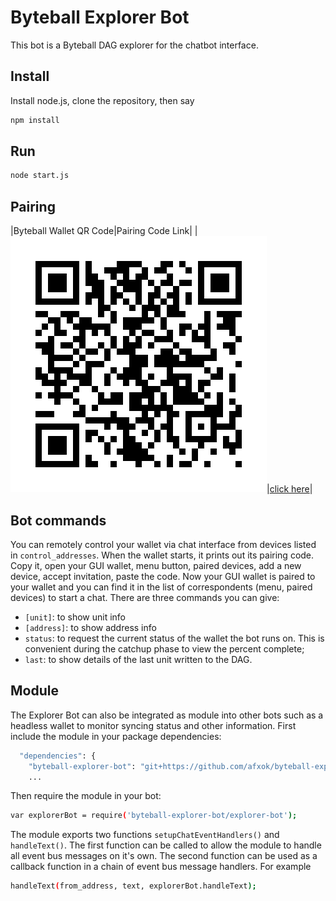 # Byteball Explorer Bot

This bot is a Byteball DAG explorer for the chatbot interface.

## Install

Install node.js, clone the repository, then say
```sh
npm install
```

## Run
```sh
node start.js
```

## Pairing

|Byteball Wallet QR Code|Pairing Code Link|
|![Explorer_Bot_QR_Code](explorer-bot-qr-code.jpg)|[click here](byteball:AgCIAZy32lWRc/OQZRiVg4hSmw0sw4ga3P6qkBv/nAPo@byteball.org/bb#0000)|

## Bot commands

You can remotely control your wallet via chat interface from devices listed in `control_addresses`.  When the wallet starts, it prints out its pairing code.  Copy it, open your GUI wallet, menu button, paired devices, add a new device, accept invitation, paste the code.  Now your GUI wallet is paired to your wallet and you can find it in the list of correspondents (menu, paired devices) to start a chat.  There are three commands you can give:

* `[unit]`: to show unit info
* `[address]`: to show address info
* `status`: to request the current status of the wallet the bot runs on. This is convenient during the catchup phase to view the percent complete;
* `last`: to show details of the last unit written to the DAG.

## Module

The Explorer Bot can also be integrated as module into other bots such as a headless wallet to monitor syncing status and other information. First include the module in your package dependencies:

```sh
  "dependencies": {
    "byteball-explorer-bot": "git+https://github.com/afxok/byteball-explorer-bot.git",
    ...
```

Then require the module in your bot:

```sh
var explorerBot = require('byteball-explorer-bot/explorer-bot');
```

The module exports two functions `setupChatEventHandlers()` and `handleText()`. The first function can be called to allow the module to handle all event bus messages on it's own. The second function can be used as a callback function in a chain of event bus message handlers. For example

```sh
handleText(from_address, text, explorerBot.handleText);
```

